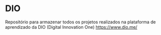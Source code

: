# DIO

Repositório para armazenar todos os projetos realizados na plataforma de aprendizado da DIO (Digital Innovation One)
https://www.dio.me/
